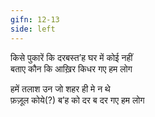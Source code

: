 ```yaml
---
gifn: 12-13
side: left
---
```


किसे पुकारें कि दरबस्त’ह घर में कोई नहीं  
बताए कौन कि आख़िर किधर गए हम लोग  

हमें तलाश उन जो शहर ही मे न थे  
फ़ज़ूल कोये(?) ब’ह को दर ब दर गए हम लोग  
